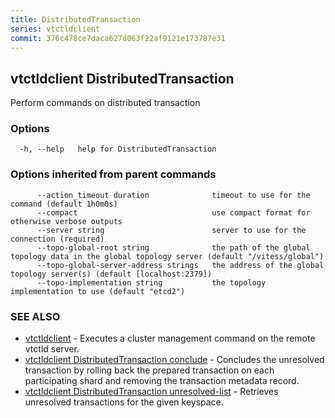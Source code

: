 ```yaml
---
title: DistributedTransaction
series: vtctldclient
commit: 376c478ce7daca627d063f22af9121e173787e31
---
```

## vtctldclient DistributedTransaction

Perform commands on distributed transaction

### Options

```
  -h, --help   help for DistributedTransaction
```

### Options inherited from parent commands

```
      --action_timeout duration              timeout to use for the command (default 1h0m0s)
      --compact                              use compact format for otherwise verbose outputs
      --server string                        server to use for the connection (required)
      --topo-global-root string              the path of the global topology data in the global topology server (default "/vitess/global")
      --topo-global-server-address strings   the address of the global topology server(s) (default [localhost:2379])
      --topo-implementation string           the topology implementation to use (default "etcd2")
```

### SEE ALSO

* [vtctldclient](../)	 - Executes a cluster management command on the remote vtctld server.
* [vtctldclient DistributedTransaction conclude](./vtctldclient_distributedtransaction_conclude/)	 - Concludes the unresolved transaction by rolling back the prepared transaction on each participating shard and removing the transaction metadata record.
* [vtctldclient DistributedTransaction unresolved-list](./vtctldclient_distributedtransaction_unresolved-list/)	 - Retrieves unresolved transactions for the given keyspace.

